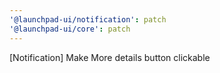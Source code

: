 ```yaml
---
'@launchpad-ui/notification': patch
'@launchpad-ui/core': patch
---
```


[Notification] Make More details button clickable
